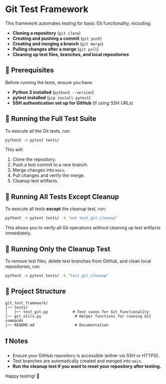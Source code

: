 # Git Test Framework

This framework automates testing for basic Git functionality, including:
- **Cloning a repository** (`git clone`)
- **Creating and pushing a commit** (`git push`)
- **Creating and merging a branch** (`git merge`)
- **Pulling changes after a merge** (`git pull`)
- **Cleaning up test files, branches, and local repositories**

## 📌 Prerequisites

Before running the tests, ensure you have:
- **Python 3 installed** (`python3 --version`)
- **pytest installed** (`pip install pytest`)
- **SSH authentication set up for GitHub** (if using SSH URLs)

## 🚀 Running the Full Test Suite

To execute all the Git tests, run:

```bash
python3 -m pytest tests/
```

This will:
1. Clone the repository.
2. Push a test commit to a new branch.
3. Merge changes into `main`.
4. Pull changes and verify the merge.
5. Cleanup test artifacts.

## 🚀 Running All Tests Except Cleanup

To execute all tests **except** the cleanup test, run:

```bash
python3 -m pytest tests/ -k "not test_git_cleanup"
```

This allows you to verify all Git operations without cleaning up test artifacts immediately.

## 🧹 Running Only the Cleanup Test

To remove test files, delete test branches from GitHub, and clean local repositories, run:

```bash
python3 -m pytest tests/ -k "test_git_cleanup"
```

## 📂 Project Structure

```
git_test_framework/
│── tests/
│   ├── test_git.py           # Test cases for Git functionality
│── git_utils.py               # Helper functions for running Git commands
│── README.md                  # Documentation
```

## ❗ Notes
- Ensure your GitHub repository is accessible (either via SSH or HTTPS).
- Test branches are automatically created and merged into `main`.
- **Run the cleanup test if you want to reset your repository after testing.**

Happy testing! 🚀

